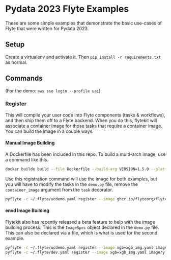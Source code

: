# Pydata 2023 Flyte Examples

These are some simple examples that demonstrate the basic use-cases of Flyte that were written for Pydata 2023.

## Setup
Create a virtualenv and activate it. Then `pip install -r requirements.txt` as normal.

## Commands

(For the demo: `aws sso login --profile uai`)

### Register
This will compile your user code into Flyte components (tasks & workflows), and then ship them off to a Flyte backend.
When you do this, flytekit will associate a container image for those tasks that require a container image. You can build the image in a couple ways. 

#### Manual Image Building
A Dockerfile has been included in this repo. To build a multi-arch image, use a command like this.

```bash
docker buildx build --file Dockerfile --build-arg VERSION=1.5.0 --platform linux/arm64,linux/amd64 --tag ghcr.io/flyteorg/flytecookbook:pydata_2 --push .
```

Use this registration command will use the image for both examples, but you will have to modify the tasks in the `demo.py` file, remove the `container_image` argument from the `task` decorator.

```bash
pyflyte -c ~/.flyte/ucdemo.yaml register --image ghcr.io/flyteorg/flytecookbook:pydata_2 --image xgb=ghcr.io/flyteorg/flytecookbook:pydata_2 imagery cpu_compare
```

#### envd Image Building
Flytekit also has recently released a beta feature to help with the image building process. This is the `ImageSpec` object declared in the `demo.py` file. This can also be declared via a file, which is what is used for the second example. 

```bash
pyflyte -c ~/.flyte/ucdemo.yaml register --image xgb=xgb_img.yaml imagery cpu_compare
pyflyte -c ~/.flyte/dev.yaml register --image xgb=xgb_img.yaml imagery cpu_compare
```
